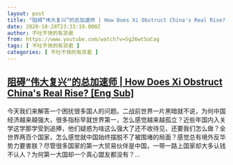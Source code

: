 ```yaml
---
layout: post
title: "阻碍“伟大复兴”的总加速师 | How Does Xi Obstruct China's Real Rise? [Eng Sub]"
date: 2020-10-28T23:33:19.000Z
author: 不吐不快的有货君
from: https://www.youtube.com/watch?v=Sg26wtSoCag
tags: [ 不吐不快的有货君 ]
categories: [ 不吐不快的有货君 ]
---
```

<!--1603927999000-->
[阻碍“伟大复兴”的总加速师 | How Does Xi Obstruct China's Real Rise? [Eng Sub]](https://www.youtube.com/watch?v=Sg26wtSoCag)
------

<div>
今天我们来解答一个困扰很多国人的问题。二战前世界一片黑暗就不说，为何中国经济越来越强大，很多指标早就世界第一，怎么感觉越来越孤立？近些年国内入关学这学那学受到追捧，他们疑惑为啥这么强大了还不收待见，还要我们怎么做？全世界两百个国家，怎么感觉就中国始终摆脱不了被围堵的局面？感觉总有境外反华势力要害朕？尽管很多国家的第一大贸易伙伴是中国，一带一路上国家却大多认钱不认人？为何第一大国却一个真心盟友都没有？...
</div>
